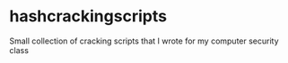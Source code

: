 # hashcrackingscripts
Small collection of cracking scripts that I wrote for my computer security class
